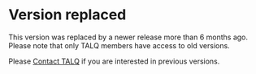 # Version replaced

This version was replaced by a newer release more than 6 months ago. Please note that only TALQ members have access to old versions. 

Please [Contact TALQ](https://www.talq-consortium.org/4-contact/) if you are interested in previous versions.